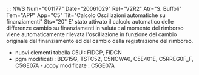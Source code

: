  :  : NWS Num="001177" Date="20061029" Rel="V2R2" Atr="S. Buffoli" Tem="APP" App="C5" Tit="Calcolo Oscillazioni automatiche su finanziamenti" Sts="20"
E' stato attivato il calcolo automatico delle differenze cambio su finanziamenti in valuta :  al momento del rimborso viene automaticamente rilevata l'oscillazione in funzione del cambio originale
del finanziamento ed del cambio della registrazione del rimborso.

-  nuovi elementi tabella C5U :  FIDCP, FIDCN
-  pgm modificati :  B£G15G, TSTC52, C5NOWA0, C5E401E, C5RREG0F_F, C5GE07A -  /copy modificate :  C5GE07A
